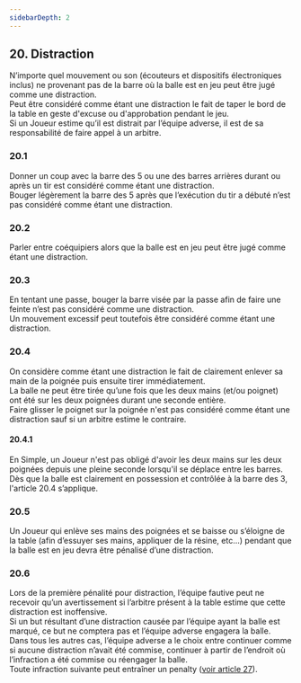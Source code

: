 ```yaml
---
sidebarDepth: 2
---
```


## 20. Distraction
N’importe quel mouvement ou son (écouteurs et dispositifs électroniques inclus) ne provenant pas de la barre où la balle est en jeu peut être jugé comme une distraction. <br>
Peut être considéré comme étant une distraction le fait de taper le bord de la table en geste d'excuse ou d'approbation pendant le jeu. <br>
Si un Joueur estime qu’il est distrait par l’équipe adverse, il est de sa responsabilité de faire appel à un arbitre.

### 20.1
Donner un coup avec la barre des 5 ou une des barres arrières durant ou après un tir est considéré comme étant une distraction. <br>
Bouger légèrement la barre des 5 après que l’exécution du tir a débuté n’est pas considéré comme étant une distraction.

### 20.2
Parler entre coéquipiers alors que la balle est en jeu peut être jugé comme étant une distraction.

### 20.3
En tentant une passe, bouger la barre visée par la passe afin de faire une feinte n’est pas considéré comme une distraction. <br>
Un mouvement excessif peut toutefois être considéré comme étant une distraction.

### 20.4
On considère comme étant une distraction le fait de clairement enlever sa main de la poignée puis ensuite tirer immédiatement. <br>La balle ne peut être tirée qu’une fois que les deux mains (et/ou poignet) ont été sur les deux poignées durant une seconde entière. <br>
Faire glisser le poignet sur la poignée n'est pas considéré comme étant une distraction sauf si un arbitre estime le contraire.

#### 20.4.1
En Simple, un Joueur n'est pas obligé d'avoir les deux mains sur les deux poignées depuis une pleine seconde lorsqu'il se déplace entre les barres. <br>
Dès que la balle est clairement en possession et contrôlée à la barre des 3, l'article 20.4 s’applique.

### 20.5
Un Joueur qui enlève ses mains des poignées et se baisse ou s’éloigne de la table (afin d’essuyer ses mains, appliquer de la résine, etc…) pendant que la balle est en jeu devra être pénalisé d’une distraction.

### 20.6
Lors de la première pénalité pour distraction, l’équipe fautive peut ne recevoir qu’un avertissement si l’arbitre présent à la table estime que cette distraction est inoffensive. <br>
Si un but résultant d’une distraction causée par l’équipe ayant la balle est marqué, ce but ne comptera pas et l’équipe adverse engagera la balle. <br>
Dans tous les autres cas, l’équipe adverse a le choix entre continuer comme si aucune distraction n’avait été commise, continuer à partir de l’endroit où l’infraction a été commise ou réengager la balle. <br>
Toute infraction suivante peut entraîner un penalty ([voir article 27](./Penalty)).